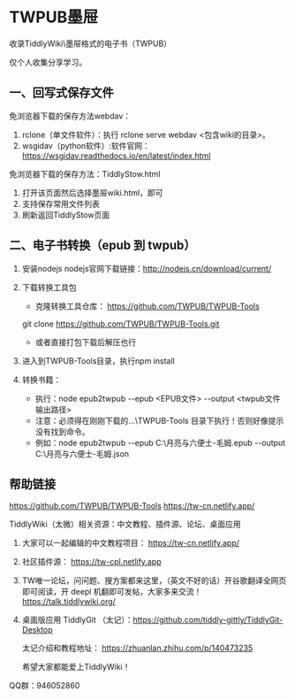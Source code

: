 # TWPUB墨屉
收录TiddlyWiki\墨屉格式的电子书（TWPUB）

仅个人收集分享学习。


## 一、回写式保存文件

免浏览器下载的保存方法webdav：
1. rclone（单文件软件）：执行 rclone serve webdav <包含wiki的目录>。
2. wsgidav（python软件）:软件官网：https://wsgidav.readthedocs.io/en/latest/index.html


免浏览器下载的保存方法：TiddlyStow.html
1. 打开该页面然后选择墨屉wiki.html，即可
2. 支持保存常用文件列表
3. 刷新返回TiddlyStow页面



## 二、电子书转换（epub 到 twpub）

1. 安装nodejs
   nodejs官网下载链接：http://nodejs.cn/download/current/

2. 下载转换工具包
   
   - 克隆转换工具仓库： https://github.com/TWPUB/TWPUB-Tools
   
   git clone https://github.com/TWPUB/TWPUB-Tools.git
   
   - 或者直接打包下载后解压也行

3. 进入到TWPUB-Tools目录，执行npm install
4. 转换书籍：
    - 执行：node epub2twpub --epub <EPUB文件> --output <twpub文件输出路径>
    - 注意：必须得在刚刚下载的...\TWPUB-Tools 目录下执行！否则好像提示没有找到命令。
    - 例如：node epub2twpub --epub C:\月亮与六便士-毛姆.epub --output C:\月亮与六便士-毛姆.json



## 帮助链接

https://github.com/TWPUB/TWPUB-Tools
https://tw-cn.netlify.app/


TiddlyWiki（太微）相关资源：中文教程、插件源、论坛、桌面应用
1. 大家可以一起编辑的中文教程项目： https://tw-cn.netlify.app/
2. 社区插件源： https://tw-cpl.netlify.app
3. TW唯一论坛，问问题、搜方案都来这里，（英文不好的话）开谷歌翻译全网页即可阅读，开 deepl 机翻即可发帖，大家多来交流！ https://talk.tiddlywiki.org/
4. 桌面版应用 TiddlyGit （太记）：https://github.com/tiddly-gittly/TiddlyGit-Desktop

   太记介绍和教程地址： https://zhuanlan.zhihu.com/p/140473235
   
   希望大家都能爱上TiddlyWiki！

QQ群：946052860
